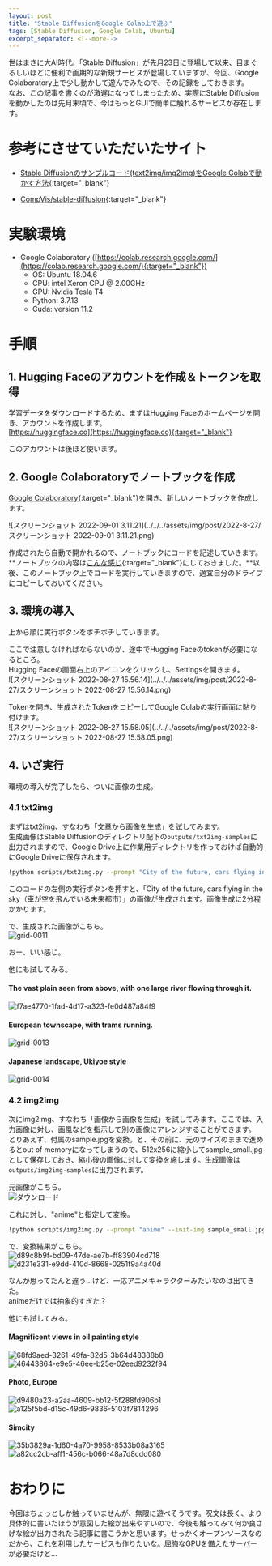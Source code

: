 ```yaml
---
layout: post
title: "Stable DiffusionをGoogle Colab上で遊ぶ"
tags: [Stable Diffusion, Google Colab, Ubuntu]
excerpt_separator: <!--more-->
---
```


世はまさに大AI時代。「Stable Diffusion」が先月23日に登場して以来、目まぐるしいほどに便利で画期的な新規サービスが登場していますが、今回、Google Colaboratory上で少し動かして遊んでみたので、その記録をしておきます。  
なお、この記事を書くのが激遅になってしまったため、実際にStable Diffusionを動かしたのは先月末頃で、今はもっとGUIで簡単に触れるサービスが存在します。

<!--more-->

# 参考にさせていただいたサイト

- [Stable Diffusionのサンプルコード(text2img/img2img)をGoogle Colabで動かす方法](https://zenn.dev/karaage0703/articles/22ee47b71fab9c){:target="_blank"}

- [CompVis/stable-diffusion](https://github.com/CompVis/stable-diffusion){:target="_blank"}

# 実験環境

- Google Colaboratory ([https://colab.research.google.com/](https://colab.research.google.com/){:target="_blank"})
  - OS: Ubuntu 18.04.6
  - CPU: intel Xeron CPU @ 2.00GHz
  - GPU: Nvidia Tesla T4
  - Python: 3.7.13
  - Cuda: version 11.2
  

# 手順

## 1. Hugging Faceのアカウントを作成＆トークンを取得

学習データをダウンロードするため、まずはHugging Faceのホームページを開き、アカウントを作成します。  
[https://huggingface.co](https://huggingface.co){:target="_blank"}  

このアカウントは後ほど使います。  

## 2. Google Colaboratoryでノートブックを作成

[Google Colaboratory](https://colab.research.google.com/?hl=ja){:target="_blank"}を開き、新しいノートブックを作成します。

![スクリーンショット 2022-09-01 3.11.21](../../../assets/img/post/2022-8-27/スクリーンショット 2022-09-01 3.11.21.png)  

作成されたら自動で開かれるので、ノートブックにコードを記述していきます。  
**ノートブックの内容は[こんな感じ](https://colab.research.google.com/drive/1qFk6qC963Fxkdja5WZ-Op2vpIl7t0vS1?usp=sharing){:target="_blank"}にしておきました。**以後、このノートブック上でコードを実行していきますので、適宜自分のドライブにコピーしておいてください。

## 3. 環境の導入

上から順に実行ボタンをポチポチしていきます。  

ここで注意しなければならないのが、途中でHugging Faceのtokenが必要になるところ。  
Hugging Faceの画面右上のアイコンをクリックし、Settingsを開きます。  
![スクリーンショット 2022-08-27 15.56.14](../../../assets/img/post/2022-8-27/スクリーンショット 2022-08-27 15.56.14.png)  

Tokenを開き、生成されたTokenをコピーしてGoogle Colabの実行画面に貼り付けます。  
![スクリーンショット 2022-08-27 15.58.05](../../../assets/img/post/2022-8-27/スクリーンショット 2022-08-27 15.58.05.png)

## 4. いざ実行

環境の導入が完了したら、ついに画像の生成。

### 4.1 txt2img

まずはtxt2img、すなわち「文章から画像を生成」を試してみます。  
生成画像はStable Diffusionのディレクトリ配下の``outputs/txt2img-samples``に出力されますので、Google Drive上に作業用ディレクトリを作っておけば自動的にGoogle Driveに保存されます。 

```bash
!python scripts/txt2img.py --prompt "City of the future, cars flying in the sky." --plms
```

このコードの左側の実行ボタンを押すと、「City of the future, cars flying in the sky（車が空を飛んでいる未来都市）」の画像が生成されます。画像生成に2分程かかります。  
 

で、生成された画像がこちら。  
![grid-0011](../../../assets/img/post/2022-8-27/grid-0011.png)

おー、いい感じ。  

他にも試してみる。  

#### The vast plain seen from above, with one large river flowing through it.

![f7ae4770-1fad-4d17-a323-fe0d487a84f9](../../../assets/img/post/2022-8-27/f7ae4770-1fad-4d17-a323-fe0d487a84f9.png)

#### European townscape, with trams running.

![grid-0013](../../../assets/img/post/2022-8-27/grid-0013.png)

#### Japanese landscape, Ukiyoe style

![grid-0014](../../../assets/img/post/2022-8-27/grid-0014.png)

### 4.2 img2img

次にimg2img、すなわち「画像から画像を生成」を試してみます。ここでは、入力画像に対し、画風などを指示して別の画像にアレンジすることができます。  
とりあえず、付属のsample.jpgを変換。と、その前に、元のサイズのままで進めるとout of memoryになってしまうので、512x256に縮小してsample_small.jpgとして保存しておき、縮小後の画像に対して変換を施します。生成画像は``outputs/img2img-samples``に出力されます。  

元画像がこちら。  
![ダウンロード](../../../assets/img/post/2022-8-27/ダウンロード.jpeg)  

これに対し、"anime"と指定して変換。  

```bash
!python scripts/img2img.py --prompt "anime" --init-img sample_small.jpg --strength 0.8
```

で、変換結果がこちら。  
![d89c8b9f-bd09-47de-ae7b-ff83904cd718](../../../assets/img/post/2022-8-27/d89c8b9f-bd09-47de-ae7b-ff83904cd718.png)  
![d231e331-e9dd-410d-8668-0251f9a4a40d](../../../assets/img/post/2022-8-27/d231e331-e9dd-410d-8668-0251f9a4a40d.png)  

なんか思ってたんと違う…けど、一応アニメキャラクターみたいなのは出てきた。  
animeだけでは抽象的すぎた？  

他にも試してみる。  

#### Magnificent views in oil painting style

![68fd9aed-3261-49fa-82d5-3b64d48388b8](../../../assets/img/post/2022-8-27/68fd9aed-3261-49fa-82d5-3b64d48388b8.png)  
![46443864-e9e5-46ee-b25e-02eed9232f94](../../../assets/img/post/2022-8-27/46443864-e9e5-46ee-b25e-02eed9232f94.png)  

#### Photo, Europe

![d9480a23-a2aa-4609-bb12-5f288fd906b1](../../../assets/img/post/2022-8-27/d9480a23-a2aa-4609-bb12-5f288fd906b1.png)  
![a125f5bd-d15c-49d6-9836-5103f7814296](../../../assets/img/post/2022-8-27/a125f5bd-d15c-49d6-9836-5103f7814296.png)

#### Simcity

![35b3829a-1d60-4a70-9958-8533b08a3165](../../../assets/img/post/2022-8-27/35b3829a-1d60-4a70-9958-8533b08a3165.png)  
![a82cc2cb-aff1-456c-b066-48a7d8cdd080](../../../assets/img/post/2022-8-27/a82cc2cb-aff1-456c-b066-48a7d8cdd080.png)

# おわりに

今回はちょっとしか触っていませんが、無限に遊べそうです。呪文は長く、より具体的に書いたほうが意図した絵が出来やすいので、今後も触ってみて何か良さげな絵が出力されたら記事に書こうかと思います。せっかくオープンソースなのだから、これを利用したサービスも作りたいな。屈強なGPUを備えたサーバーが必要だけど…
